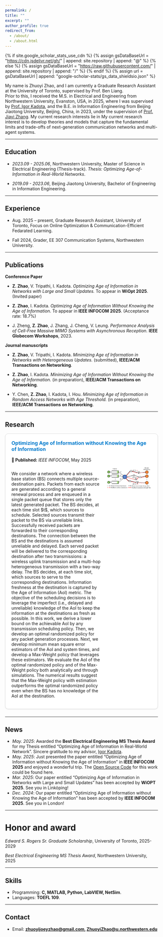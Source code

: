 ```yaml
---
permalink: /
title: ""
excerpt: ""
author_profile: true
redirect_from: 
  - /about/
  - /about.html
---
```


{% if site.google_scholar_stats_use_cdn %}
{% assign gsDataBaseUrl = "https://cdn.jsdelivr.net/gh/" | append: site.repository | append: "@" %}
{% else %}
{% assign gsDataBaseUrl = "https://raw.githubusercontent.com/" | append: site.repository | append: "/" %}
{% endif %}
{% assign url = gsDataBaseUrl | append: "google-scholar-stats/gs_data_shieldsio.json" %}

My name is Zhuoyi Zhao, and I am currently a Graduate Research Assistant at the University of Toronto, supervised by Prof. Ben Liang.  
Prior to this, I received the M.S. in Electrical and Engineering from Northwestern University, Evanston, USA, in 2025, where I was supervised by [Prof. Igor Kadota](https://sites.northwestern.edu/kadota/), and the B.E. in Information Engineering from Beijing Jiaotong University, Beijing, China, in 2023, under the supervision of [Prof. Jiayi Zhang](https://sites.google.com/site/jiayizhang8650/).
My current research interests lie in My current research interest is to develop theories and models that capture the fundamental limits and trade-offs of next-generation communication networks and multi-agent systems.



---

## Education

- *2023.09 - 2025.06*, Northwestern University, Master of Science in Electrical Engineering (Thesis-track). *Thesis:* *Optimizing Age-of-Information in Real-World Networks*.
  
- *2019.09 - 2023.06*, Beijing Jiaotong University, Bachelor of Engineering in Information Engineering. 

---

## Experience
- Aug. 2025 – present, Graduate Research Assistant, University of Toronto, Focus on Online Optimization & Communication-Efficient Fedarated Learning.
  
- Fall 2024, Grader, EE 307 Communication Systems, Northwestern University.

---

## Publications

**Conference Paper**  

- **Z. Zhao**, V. Tripathi, I. Kadota. *Optimizing Age of Information in Networks with Large and Small Updates.* To appear in **WiOpt 2025**. (Invited paper)  

- **Z. Zhao**, I. Kadota. *Optimizing Age of Information Without Knowing the Age of Information.* To appear in **IEEE INFOCOM 2025**. (Acceptance rate: 18.7%)  

- J. Zheng, **Z. Zhao**, J. Zhang, J. Cheng, V. Leung. *Performance Analysis of Cell-Free Massive MIMO Systems with Asynchronous Reception.* **IEEE Globecom Workshops**, 2023.  

**Journal manuscripts**  
- **Z. Zhao**, V. Tripathi, I. Kadota. *Minimizing Age of Information in Networks with Heterogeneous Updates.* (submitted), **IEEE/ACM Transactions on Networking**.
  
- **Z. Zhao**, I. Kadota. *Minimizing Age of Information Without Knowing the Age of Information.* (in preparation), **IEEE/ACM Transactions on Networking**.
  
- Y. Chen, **Z. Zhao**, I. Kadota, I. Hou. *Minimizing Age of Information in Random Access Networks with Age Threshold.* (in preparation), **IEEE/ACM Transactions on Networking**.


---
## Research

<!-- ===== Publication 1 ===== -->
<div style="border:1px solid #ddd; border-radius:10px; padding:20px; margin-bottom:25px; box-shadow:0 1px 3px rgba(0,0,0,0.1); background-color:white;">

<h3 style="margin-top:0;">
<a href="https://arxiv.org/pdf/2501.06688" target="_blank" style="color:#007ACC; text-decoration:none;">
Optimizing Age of Information without Knowing the Age of Information
</a>
</h3>

<p>
<b>📅 Published:</b> <i>IEEE INFOCOM</i>, May 2025
</p>

<div style="display:flex; align-items:flex-start; gap:20px;">
  <div style="flex:2;">
    <p>
    We consider a network where a wireless base station (BS) connects multiple source-destination pairs. Packets from each source are generated according to a general renewal process and are enqueued in a single packet queue that stores only the latest generated packet. The BS decides, at each time slot $t$, which sources to schedule. Selected sources transmit their packet to the BS via unreliable links. Successfully received packets are forwarded to their corresponding destinations. The connection between the BS and the destinations is assumed unreliable and delayed. Each served packet will be delivered to the corresponding destination after two transmissions: a wireless uplink transmission and a multi-hop heterogeneous transmission with a two-way delay. The BS decides, at each time slot, which sources to serve to the corresponding destinations. Information freshness at the destination is captured by the Age of Information (AoI) metric. The objective of the scheduling decisions is to leverage the imperfect (i.e., delayed and unreliable) knowledge of the AoI to keep the information at the destinations as fresh as possible. 
    In this work, we derive a lower bound on the achievable AoI by any transmission scheduling policy. Then, we develop an optimal randomized policy for any packet generation processes. Next, we develop minimum mean square error estimators of the AoI and system times, and develop a Max-Weight policy that leverages these estimators. We evaluate the AoI of the optimal randomized policy and of the Max-Weight policy both analytically and through simulations. The numerical results suggest that the Max-Weight policy with estimation outperforms the optimal randomized policy even when the BS has no knowledge of the AoI at the destination.
    </p>
  </div>

  <div style="flex:1; text-align:center;">
    <img src="/images/INFOCOM_2025.pdf" alt="Figure_INFOCOM 2025" style="max-width:100%; border-radius:8px;"/>
  </div>
</div>
</div>


---

## News
- *May. 2025*: Awarded the **Best Electrical Engineering MS Thesis Award** for my Thesis entitled “Optimizing Age of Information in Real-World Network”. Sincere gratitude to my advisor, [Igor Kadota](https://sites.northwestern.edu/kadota/).
- *May. 2025*: Just presented the paper entitled “Optimizing Age of Information without Knowing the Age of Information” in **IEEE INFOCOM 2025** and enjoyed a wonderful trip. The [Open Source Code](https://github.com/Net-X-Research-Group/AoI_Estimator/tree/main) for this work could be found here. 
- *Mar. 2025*: Our paper entitled “Optimizing Age of Information in Networks with Large and Small Updates” has been accepted by **WiOPT 2025**. See you in Linköping!
- *Dec. 2024*: Our paper entitled “Optimizing Age of Information without Knowing the Age of Information” has been accepted by **IEEE INFOCOM 2025**. See you in London!

---

# Honor and award
*Edward S. Rogers Sr. Graduate Scholarship*, University of Toronto, 2025-2029

*Best Electrical Engineering MS Thesis Award*, Northwestern University, 2025

---

## Skills
- Programming: **C, MATLAB, Python, LabVIEW, NetSim**.  
- Languages: **TOEFL 109**.

---

## Contact
- Email: **zhuoyijoeyzhao@gmail.com, ZhuoyiZhao@u.northwestern.edu**  
